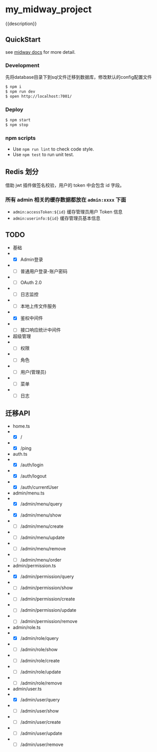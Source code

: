 # my_midway_project

{{description}}

## QuickStart

<!-- add docs here for user -->

see [midway docs][midway] for more detail.

### Development

先将database目录下到sql文件迁移到数据库，修改默认的config配置文件

```bash
$ npm i
$ npm run dev
$ open http://localhost:7001/
```

### Deploy

```bash
$ npm start
$ npm stop
```

### npm scripts

- Use `npm run lint` to check code style.
- Use `npm test` to run unit test.


[midway]: https://midwayjs.org


## Redis 划分
借助 jwt 插件做签名校验，用户的 token 中会包含 id 字段。

### 所有 admin 相关的缓存数据都放在 `admin:xxxx` 下面

- `admin:accessToken:${id}` 缓存管理员用户 Token 信息
- `admin:userinfo:${id}` 缓存管理员基本信息

## TODO

- 基础
- - [x] Admin登录
- - [ ] 普通用户登录-账户密码
- - [ ] OAuth 2.0
- - [ ] 日志监控
- - [ ] 本地上传文件服务
- - [x] 鉴权中间件
- - [ ] 接口响应统计中间件

- 超级管理
- - [ ] 权限
- - [ ] 角色
- - [ ] 用户(管理员)
- - [ ] 菜单
- - [ ] 日志

## 迁移API

- home.ts
- - [x] /
- - [x] /ping

- auth.ts
- - [x] /auth/login
- - [x] /auth/logout
- - [x] /auth/currentUser

- admin/menu.ts
- - [x] /admin/menu/query
- - [x] /admin/menu/show
- - [ ] /admin/menu/create
- - [ ] /admin/menu/update
- - [ ] /admin/menu/remove
- - [ ] /admin/menu/order

- admin/permission.ts
- - [x] /admin/permission/query
- - [ ] /admin/permission/show
- - [ ] /admin/permission/create
- - [ ] /admin/permission/update
- - [ ] /admin/permission/remove

- admin/role.ts
- - [x] /admin/role/query
- - [ ] /admin/role/show
- - [ ] /admin/role/create
- - [ ] /admin/role/update
- - [ ] /admin/role/remove

- admin/user.ts
- - [x] /admin/user/query
- - [ ] /admin/user/show
- - [ ] /admin/user/create
- - [ ] /admin/user/update
- - [ ] /admin/user/remove